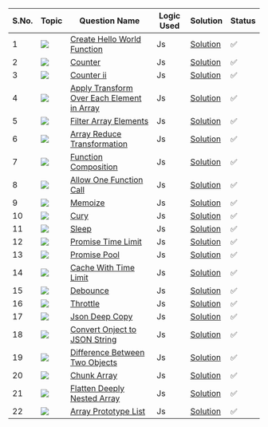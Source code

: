 S.No. | Topic | Question Name | Logic Used | Solution | Status |
------|---------------|------------|-------|------|------|
1 | ![](https://img.shields.io/badge/JS-f0772b?style=for-the-badge&logo=array&logoColor=black) | [Create Hello World Function](https://leetcode.com/problems/create-hello-world-function/description/?utm_campaign=PostD1&utm_medium=Post&utm_source=Post&gio_link_id=QPDw0kJR) | Js | [Solution](https://github.com/himanshugupta09/LEETCODE_SOLUTIONS/blob/main/30_Days_JavaScript/create-hello-world.js) | ✅ |
2 | ![](https://img.shields.io/badge/JS-f0772b?style=for-the-badge&logo=array&logoColor=black) | [Counter](https://leetcode.com/problems/counter/description/?utm_campaign=PostD2&utm_medium=Post&utm_source=Post&gio_link_id=xogkVqBo) | Js | [Solution](https://github.com/himanshugupta09/LEETCODE_SOLUTIONS/blob/main/30_Days_JavaScript/counter.js) | ✅ |
3 | ![](https://img.shields.io/badge/JS-f0772b?style=for-the-badge&logo=array&logoColor=black) | [Counter ii](https://leetcode.com/problems/counter-ii/description/?utm_campaign=PostD3&utm_medium=Post&utm_source=Post&gio_link_id=xRxVYOXo) | Js | [Solution](https://github.com/himanshugupta09/LEETCODE_SOLUTIONS/blob/main/30_Days_JavaScript/counter-ii.js) | ✅ |
4 | ![](https://img.shields.io/badge/JS-f0772b?style=for-the-badge&logo=array&logoColor=black) | [ Apply Transform Over Each Element in Array](https://leetcode.com/problems/apply-transform-over-each-element-in-array/description/?utm_campaign=PostD4&utm_medium=Post&utm_source=Post&gio_link_id=noqbNOv9) | Js | [Solution](https://github.com/himanshugupta09/LEETCODE_SOLUTIONS/blob/main/30_Days_JavaScript/apply-transform-over-each-element-in-array.js) | ✅ |
5 | ![](https://img.shields.io/badge/JS-f0772b?style=for-the-badge&logo=array&logoColor=black) | [Filter Array Elements](https://leetcode.com/problems/filter-elements-from-array/description/?utm_campaign=PostD5&utm_medium=Post&utm_source=Post&gio_link_id=a9a5VZr9) | Js | [Solution](https://github.com/himanshugupta09/LEETCODE_SOLUTIONS/blob/main/30_Days_JavaScript/filter-elements-from-array.js) | ✅ |
6 | ![](https://img.shields.io/badge/JS-f0772b?style=for-the-badge&logo=array&logoColor=black) | [Array Reduce Transformation](https://leetcode.com/problems/array-reduce-transformation/description/?utm_campaign=PostD6&utm_medium=Post&utm_source=Post&gio_link_id=nPN45jD9) | Js | [Solution](https://github.com/himanshugupta09/LEETCODE_SOLUTIONS/blob/main/30_Days_JavaScript/array-reduce-transform.js) | ✅ |
7 | ![](https://img.shields.io/badge/JS-f0772b?style=for-the-badge&logo=array&logoColor=black) | [Function Composition](https://leetcode.com/problems/function-composition/description/?utm_campaign=PostD7&utm_medium=Post&utm_source=Post&gio_link_id=4PY7wZM9) | Js | [Solution](https://github.com/himanshugupta09/LEETCODE_SOLUTIONS/blob/main/30_Days_JavaScript/function-compostion.js) | ✅ |
8 | ![](https://img.shields.io/badge/JS-f0772b?style=for-the-badge&logo=array&logoColor=black) | [Allow One Function Call](https://leetcode.com/problems/allow-one-function-call/description/?utm_campaign=PostD8&utm_medium=Post&utm_source=Post&gio_link_id=a9By01Oo) | Js | [Solution](https://github.com/himanshugupta09/LEETCODE_SOLUTIONS/blob/main/30_Days_JavaScript/allow-one-function-call.js) | ✅ |
9 | ![](https://img.shields.io/badge/JS-f0772b?style=for-the-badge&logo=array&logoColor=black) | [Memoize](https://leetcode.com/problems/memoize/description/?utm_campaign=PostD9&utm_medium=Post&utm_source=Post&gio_link_id=nRbADVd9) | Js | [Solution](https://github.com/himanshugupta09/LEETCODE_SOLUTIONS/blob/main/30_Days_JavaScript/memoize.js) | ✅ |
10 | ![](https://img.shields.io/badge/JS-f0772b?style=for-the-badge&logo=array&logoColor=black) | [Cury](https://leetcode.com/problems/curry/description/?utm_campaign=PostD10&utm_medium=Post&utm_source=Post&gio_link_id=QRekxgjo) | Js | [Solution](https://github.com/himanshugupta09/LEETCODE_SOLUTIONS/blob/main/30_Days_JavaScript/cury.js) | ✅ |
11 | ![](https://img.shields.io/badge/JS-f0772b?style=for-the-badge&logo=array&logoColor=black) | [Sleep](https://leetcode.com/problems/sleep/description/?utm_campaign=DailyD11&utm_medium=Email&utm_source=Daily&gio_link_id=Y9Jw7b6R) | Js | [Solution](https://github.com/himanshugupta09/LEETCODE_SOLUTIONS/blob/main/30_Days_JavaScript/sleep.js) | ✅ |
12 | ![](https://img.shields.io/badge/JS-f0772b?style=for-the-badge&logo=array&logoColor=black) | [Promise Time Limit](https://leetcode.com/problems/promise-time-limit/description/?utm_campaign=DailyD12&utm_medium=Email&utm_source=Daily&gio_link_id=q9A2ewMR) | Js | [Solution](https://github.com/himanshugupta09/LEETCODE_SOLUTIONS/blob/main/30_Days_JavaScript/promise-time-limit.js) | ✅ |
13 | ![](https://img.shields.io/badge/JS-f0772b?style=for-the-badge&logo=array&logoColor=black) | [Promise Pool](https://leetcode.com/problems/promise-pool/description/?utm_campaign=PostD13&utm_medium=Post&utm_source=Post&gio_link_id=3oLQwOg9) | Js | [Solution](https://github.com/himanshugupta09/LEETCODE_SOLUTIONS/blob/main/30_Days_JavaScript/Promise-Pool.js) | ✅ |
14 | ![](https://img.shields.io/badge/JS-f0772b?style=for-the-badge&logo=array&logoColor=black) | [Cache With Time Limit](https://leetcode.com/problems/cache-with-time-limit/?utm_campaign=DailyD14&utm_medium=Email&utm_source=Daily&gio_link_id=korbYD3o) | Js | [Solution](https://github.com/himanshugupta09/LEETCODE_SOLUTIONS/blob/main/30_Days_JavaScript/cache-with-time-limit.js) | ✅ |
15 | ![](https://img.shields.io/badge/JS-f0772b?style=for-the-badge&logo=array&logoColor=black) | [Debounce](https://leetcode.com/problems/debounce/description/?utm_campaign=DailyD15&utm_medium=Email&utm_source=Daily&gio_link_id=Yo10KlQP) | Js | [Solution](https://github.com/himanshugupta09/LEETCODE_SOLUTIONS/blob/main/30_Days_JavaScript/debounce.js) | ✅ |
16 | ![](https://img.shields.io/badge/JS-f0772b?style=for-the-badge&logo=array&logoColor=black) | [Throttle](https://leetcode.com/problems/throttle/description/?utm_campaign=DailyD16&utm_medium=Email&utm_source=Daily&gio_link_id=DPWg0Z4P) | Js | [Solution](https://github.com/himanshugupta09/LEETCODE_SOLUTIONS/blob/main/30_Days_JavaScript/throtell.js) | ✅ |
17 | ![](https://img.shields.io/badge/JS-f0772b?style=for-the-badge&logo=array&logoColor=black) | [Json Deep Copy](https://leetcode.com/problems/json-deep-equal/description/?utm_campaign=DailyD17&utm_medium=Email&utm_source=Daily&gio_link_id=nP2127dR) | Js | [Solution](https://github.com/himanshugupta09/LEETCODE_SOLUTIONS/blob/main/30_Days_JavaScript/json-deep-equal.js) | ✅ |
18 | ![](https://img.shields.io/badge/JS-f0772b?style=for-the-badge&logo=array&logoColor=black) | [Convert Onject to JSON String](https://leetcode.com/problems/convert-object-to-json-string/description/?utm_campaign=DailyD18&utm_medium=Email&utm_source=Daily&gio_link_id=woVyOn5P) | Js | [Solution](https://github.com/himanshugupta09/LEETCODE_SOLUTIONS/blob/main/30_Days_JavaScript/convert-object-to-json-string.js) | ✅ |
19 | ![](https://img.shields.io/badge/JS-f0772b?style=for-the-badge&logo=array&logoColor=black) | [Difference Between Two Objects](https://leetcode.com/problems/differences-between-two-objects/?utm_campaign=PostD20&utm_medium=Post&utm_source=Post&gio_link_id=LPdzgyA9) | Js | [Solution](https://github.com/himanshugupta09/LEETCODE_SOLUTIONS/blob/main/30_Days_JavaScript/difference-between-two-objects.js) | ✅ |
20 | ![](https://img.shields.io/badge/JS-f0772b?style=for-the-badge&logo=array&logoColor=black) | [Chunk Array](https://leetcode.com/problems/chunk-array/description/?utm_campaign=PostD21&utm_medium=Post&utm_source=Post&gio_link_id=YoXvrdGR) | Js | [Solution](https://github.com/himanshugupta09/LEETCODE_SOLUTIONS/blob/main/30_Days_JavaScript/chunk-array.js) | ✅ |
21 | ![](https://img.shields.io/badge/JS-f0772b?style=for-the-badge&logo=array&logoColor=black) | [Flatten Deeply Nested Array](https://leetcode.com/problems/flatten-deeply-nested-array/description/?utm_campaign=PostD22&utm_medium=Post&utm_source=Post&gio_link_id=rREX6Gm9) | Js | [Solution](https://github.com/himanshugupta09/LEETCODE_SOLUTIONS/blob/main/30_Days_JavaScript/flatten-deeply-nested-array.js) | ✅ |
22 | ![](https://img.shields.io/badge/JS-f0772b?style=for-the-badge&logo=array&logoColor=black) | [Array Prototype List](https://leetcode.com/problems/array-prototype-last/description/?utm_campaign=PostD23&utm_medium=Post&utm_source=Post&gio_link_id=GR434na9) | Js | [Solution](https://github.com/himanshugupta09/LEETCODE_SOLUTIONS/blob/main/30_Days_JavaScript/array-prototype-list.js) | ✅ |
